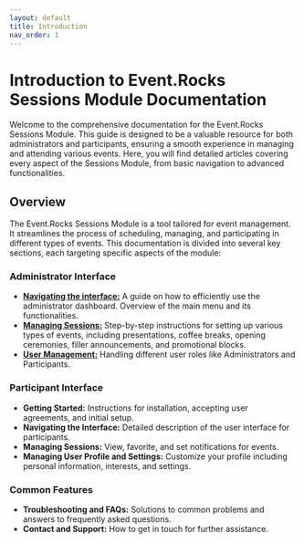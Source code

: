 ```yaml
---
layout: default
title: Introduction
nav_order: 1
---
```


# Introduction to Event.Rocks Sessions Module Documentation

Welcome to the comprehensive documentation for the Event.Rocks Sessions Module. This guide is designed to be a valuable resource for both administrators and participants, ensuring a smooth experience in managing and attending various events. Here, you will find detailed articles covering every aspect of the Sessions Module, from basic navigation to advanced functionalities.

## Overview

The Event.Rocks Sessions Module is a tool tailored for event management. It streamlines the process of scheduling, managing, and participating in different types of events. This documentation is divided into several key sections, each targeting specific aspects of the module:

### Administrator Interface

- [**Navigating the interface:**](https://egoranuchin.github.io/merk.team-test/administration/navigating-the-interface.html) A guide on how to efficiently use the administrator dashboard. Overview of the main menu and its functionalities.
- [**Managing Sessions:**](https://egoranuchin.github.io/merk.team-test/administration/managing-sessions/managing-sessions.html) Step-by-step instructions for setting up various types of events, including presentations, coffee breaks, opening ceremonies, filler announcements, and promotional blocks.
- [**User Management:**](https://egoranuchin.github.io/merk.team-test/administration/user-management/user-management.html) Handling different user roles like Administrators and Participants.

### Participant Interface

- **Getting Started:** Instructions for installation, accepting user agreements, and initial setup.
- **Navigating the Interface:** Detailed description of the user interface for participants.
- **Managing Sessions:** View, favorite, and set notifications for events.
- **Managing User Profile and Settings:** Customize your profile including personal information, interests, and settings.

### Common Features

- **Troubleshooting and FAQs:** Solutions to common problems and answers to frequently asked questions.
- **Contact and Support:** How to get in touch for further assistance.
